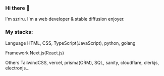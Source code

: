 ### Hi there 👋
I'm szriru.
I'm a web developer & stable diffusion enjoyer.

### My stacks:
Language
HTML, CSS, TypeScript(JavaScript), python, golang

Framework
Next.js(React.js)

Others
TailwindCSS, vercel, prisma(ORM), SQL, sanity, cloudflare, clerkjs, electronjs...
